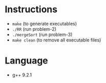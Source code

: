 # Instructions
- `make` (to generate executables)
- `./RR` (run problem-2)
- `./mergeSort` (run problem-3)
- `make clean` (to remove all executable files)

# Language
- g++ 9.2.1
